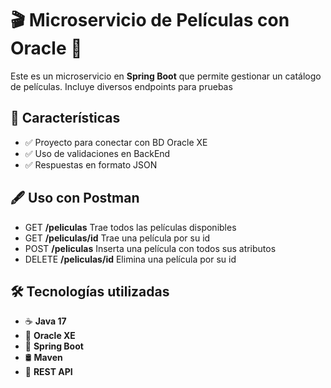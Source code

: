 # 🎬 Microservicio de Películas con Oracle 📄

Este es un microservicio en **Spring Boot** que permite gestionar un catálogo de películas. Incluye diversos endpoints para pruebas 

## 🚀 Características
- ✅ Proyecto para conectar con BD Oracle XE
- ✅ Uso de validaciones en BackEnd 
- ✅ Respuestas en formato JSON  

## 🖋️ Uso con Postman
- GET **/peliculas** Trae todos las películas disponibles 
- GET **/peliculas/id** Trae una película por su id
- POST **/peliculas** Inserta una película con todos sus atributos
- DELETE **/peliculas/id** Elimina una película por su id

## 🛠️ Tecnologías utilizadas
- ☕ **Java 17**
- 📄 **Oracle XE**
- 🌱 **Spring Boot**
- 🛢️ **Maven**
- 📡 **REST API**